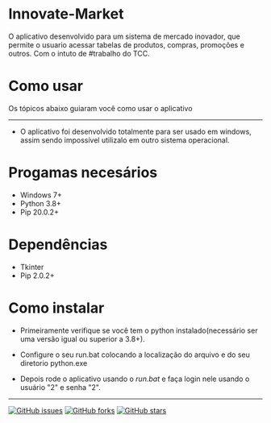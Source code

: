 # Innovate-Market

O aplicativo desenvolvido para um sistema de mercado inovador, que permite o usuario acessar tabelas de produtos, compras, promoções e outros. Com o intuto de #trabalho do TCC.
#

# Como usar
Os tópicos abaixo guiaram você como usar o aplicativo
***
* O aplicativo foi desenvolvido totalmente para ser usado em windows, assim sendo impossível utilizalo em outro sistema operacional. 

# Progamas necesários

* Windows 7+
* Python 3.8+
* Pip 20.0.2+

# Dependências

* Tkinter
* Pip 2.0.2+

# Como instalar 

* Primeiramente verifique se você tem o python instalado(necessário ser uma versão igual ou superior a 3.8+). 

* Configure o seu run.bat colocando a localização do arquivo e do seu diretorio python.exe

* Depois rode o aplicativo usando o *run.bat* e faça login nele usando o usuário "2" e senha "2".

***
<a href="https://github.com/1NxT/Innovate-Market/issues"><img alt="GitHub issues" src="https://img.shields.io/github/issues/1NxT/Innovate-Market?style=for-the-badge"></a>
<a href="https://github.com/1NxT/Innovate-Market/network"><img alt="GitHub forks" src="https://img.shields.io/github/forks/1NxT/Innovate-Market?style=for-the-badge"></a>
<a href="https://github.com/1NxT/Innovate-Market/stargazers"><img alt="GitHub stars" src="https://img.shields.io/github/stars/1NxT/Innovate-Market?style=for-the-badge"></a>
